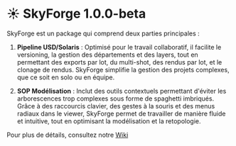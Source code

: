 # ☀️ SkyForge 1.0.0-beta

SkyForge est un package qui comprend deux parties principales :

1. **Pipeline USD/Solaris** : Optimisé pour le travail collaboratif, il facilite le versioning, la gestion des départements et des layers, tout en permettant des exports par lot, du multi-shot, des rendus par lot, et le clonage de rendus. SkyForge simplifie la gestion des projets complexes, que ce soit en solo ou en équipe.

2. **SOP Modélisation** : Inclut des outils contextuels permettant d'éviter les arborescences trop complexes sous forme de spaghetti imbriqués. Grâce à des raccourcis clavier, des gestes à la souris et des menus radiaux dans le viewer, SkyForge permet de travailler de manière fluide et intuitive, tout en optimisant la modélisation et la retopologie.


Pour plus de détails, consultez notre [Wiki](https://github.com/kirksland/skyForge/wiki)
